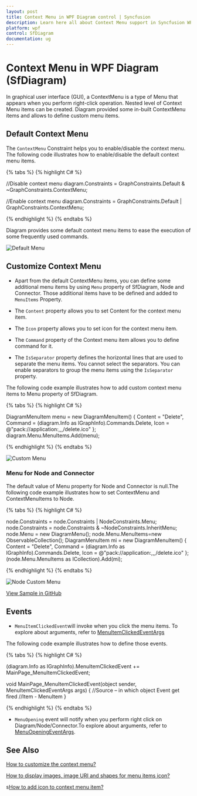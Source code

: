 ```yaml
---
layout: post
title: Context Menu in WPF Diagram control | Syncfusion
description: Learn here all about Context Menu support in Syncfusion WPF Diagram (SfDiagram) control, its elements and more.
platform: wpf
control: SfDiagram
documentation: ug
---
```


# Context Menu in WPF Diagram (SfDiagram)

In graphical user interface (GUI), a ContextMenu is a type of Menu that appears when you perform right-click operation. Nested level of Context Menu items can be created. Diagram provided some in-built ContextMenu items and allows to define custom menu items.

## Default Context Menu

The `ContextMenu` Constraint helps you to enable/disable the context menu. The following code illustrates how to enable/disable the default context menu items.

{% tabs %}
{% highlight C# %}

//Disable context menu
diagram.Constraints = GraphConstraints.Default & ~GraphConstraints.ContextMenu;

//Enable context menu
diagram.Constraints = GraphConstraints.Default | GraphConstraints.ContextMenu;

{% endhighlight %}
{% endtabs %}

Diagram provides some default context menu items to ease the execution of some frequently used commands. 

![Default Menu](Context-Menu_images/Context-Menu_img1.png)

## Customize Context Menu

* Apart from the default ContextMenu items, you can define some additional menu items by using `Menu` property of SfDiagram, Node and Connector. Those additional items have to be defined and added to `MenuItems` Property. 

* The `Content` property allows you to set Content for the context menu item.

* The `Icon` property allows you to set icon for the context menu item.

* The `Command` property of the Context menu item allows you to define command for it.

* The `IsSeparator` property defines the horizontal lines that are used to separate the menu items. You cannot select the separators. You can enable separators to group the menu items using the `IsSeparator` property.

The following code example illustrates how to add custom context menu items to Menu property of SfDiagram.

{% tabs %}
{% highlight C# %}

DiagramMenuItem menu = new DiagramMenuItem() 
{
	Content = "Delete", 
	Command = (diagram.Info as IGraphInfo).Commands.Delete,
	Icon = @"pack://application:,,,/delete.ico"
};
diagram.Menu.MenuItems.Add(menu);

{% endhighlight %}
{% endtabs %}

![Custom Menu](Context-Menu_images/Context-Menu_img2.png)

### Menu for Node and Connector

The default value of Menu property for Node and Connector is null.The following code example illustrates how to set ContextMenu and ContextMenuItems to Node.

{% tabs %}
{% highlight C# %}

node.Constraints = node.Constraints | NodeConstraints.Menu;
node.Constraints = node.Constraints & ~NodeConstraints.InheritMenu;
node.Menu = new DiagramMenu();
node.Menu.MenuItems=new ObservableCollection<DiagramMenuItem>();
DiagramMenuItem mi = new DiagramMenuItem()
{
	Content = "Delete",
	Command = (diagram.Info as IGraphInfo).Commands.Delete,
	Icon = @"pack://application:,,,/delete.ico"
};
(node.Menu.MenuItems as ICollection<DiagramMenuItem>).Add(mi);

{% endhighlight %}
{% endtabs %}

![Node Custom Menu](Context-Menu_images/Context-Menu_img3.png)

[View Sample in GitHub](https://github.com/SyncfusionExamples/WPF-Diagram-Examples/tree/master/Samples/ContextMenu) 

## Events

* `MenuItemClickedEvent`will invoke when you click the menu items. To explore about arguments, refer to [MenuItemClickedEventArgs](https://help.syncfusion.com/cr/wpf/Syncfusion.UI.Xaml.Diagram.MenuItemClickedEventArgs.html)

The following code example illustrates how to define those events.

{% tabs %}
{% highlight C# %}

(diagram.Info as IGraphInfo).MenuItemClickedEvent += 
	MainPage_MenuItemClickedEvent;

void MainPage_MenuItemClickedEvent(object sender, 
	MenuItemClickedEventArgs args)
{
	//Source – in which object Event get fired
    //Item - MenuItem
}

{% endhighlight %}
{% endtabs %}

* `MenuOpening` event will notify when you perform right click on Diagram/Node/Connector.To explore about arguments, refer to [MenuOpeningEventArgs](https://help.syncfusion.com/cr/wpf/Syncfusion.UI.Xaml.Diagram.MenuOpeningEventArgs.html).

## See Also

[How to customize the context menu?](https://www.syncfusion.com/kb/10467/how-to-customize-the-contextmenu-in-wpf-sfdiagram)

[How to display images, image URI and shapes for menu items icon?](https://support.syncfusion.com/kb/article/13009/how-to-display-images-image-uri-and-shapes-for-menu-items-icon-in-wpf-diagram)

s[How to add icon to context menu item?](https://support.syncfusion.com/kb/article/10986/how-to-add-icon-to-context-menu-item-in-wpf-diagram-sfdiagram)
